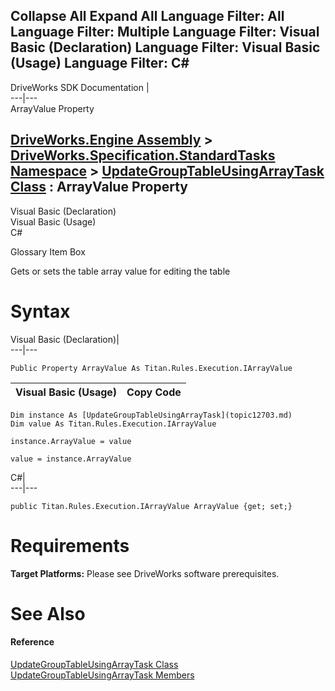 Collapse All Expand All Language Filter: All  Language Filter: Multiple  Language Filter: Visual Basic (Declaration) Language Filter: Visual Basic (Usage) Language Filter: C#  
---  
DriveWorks SDK Documentation  |   
---|---  
ArrayValue Property   
  
[DriveWorks.Engine Assembly](topic2156.md) > [DriveWorks.Specification.StandardTasks Namespace](topic11896.md) > [UpdateGroupTableUsingArrayTask Class](topic12703.md) : ArrayValue Property  
---  
  
Visual Basic (Declaration)    
Visual Basic (Usage)    
C# 

Glossary Item Box

Gets or sets the table array value for editing the table 

# Syntax

Visual Basic (Declaration)|   
---|---  
      
    
    Public Property ArrayValue As Titan.Rules.Execution.IArrayValue  
  
Visual Basic (Usage)| Copy Code  
---|---  
      
    
    Dim instance As [UpdateGroupTableUsingArrayTask](topic12703.md)
    Dim value As Titan.Rules.Execution.IArrayValue
     
    instance.ArrayValue = value
     
    value = instance.ArrayValue  
  
C#|   
---|---  
      
    
    public Titan.Rules.Execution.IArrayValue ArrayValue {get; set;}  
  
# Requirements

**Target Platforms:** Please see DriveWorks software prerequisites.

# See Also

#### Reference

[UpdateGroupTableUsingArrayTask Class](topic12703.md)   
[UpdateGroupTableUsingArrayTask Members](topic12704.md)


